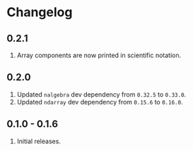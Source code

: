 # Changelog

## 0.2.1

1. Array components are now printed in scientific notation.

## 0.2.0

1. Updated `nalgebra` dev dependency from `0.32.5` to `0.33.0`.
1. Updated `ndarray` dev dependency from `0.15.6` to `0.16.0`.

## 0.1.0 - 0.1.6

1. Initial releases.